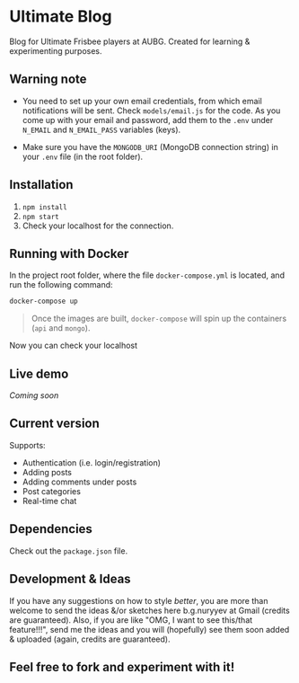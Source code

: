 # Ultimate Blog
Blog for Ultimate Frisbee players at AUBG. Created for learning & experimenting purposes.

## Warning note

* You need to set up your own email credentials, from which email notifications will be sent. Check `models/email.js` for the code. As you come up with your email and password, add them to the `.env` under `N_EMAIL` and `N_EMAIL_PASS` variables (keys).

* Make sure you have the `MONGODB_URI` (MongoDB connection string) in your `.env` file (in the root folder).

## Installation

1. `npm install`
2. `npm start`
3. Check your localhost for the connection.

## Running with Docker

In the project root folder, where the file `docker-compose.yml` is located, and run the following command:

```bash
docker-compose up
```

> Once the images are built, `docker-compose` will spin up the containers (`api` and `mongo`).

Now you can check your localhost


## Live demo

*Coming soon*

## Current version

Supports:

* Authentication (i.e. login/registration)
* Adding posts
* Adding comments under posts
* Post categories
* Real-time chat

## Dependencies

Check out the `package.json` file.

## Development & Ideas
If you have any suggestions on how to style *better*, you are more than welcome to send the ideas &/or sketches here b.g.nuryyev at Gmail (credits are guaranteed). Also, if you are like "OMG, I want to see this/that feature!!!", send me the ideas and you will (hopefully) see them soon added & uploaded (again, credits are guaranteed). 


## Feel free to fork and experiment with it!
